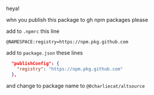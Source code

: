 heya!

whn you publish this package to gh npm packages please

add to `.npmrc` this line
```
@NAMESPACE:registry=https://npm.pkg.github.com
```

add to `package.json` these lines
```json
  "publishConfig": {
    "registry": "https://npm.pkg.github.com"
  },
```

and change to package name to `@0charliecat/altsource`
